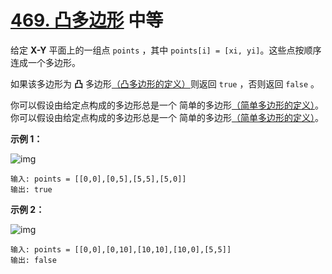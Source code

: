 # [469. 凸多边形](https://leetcode-cn.com/problems/convex-polygon/) 中等

给定 **X-Y** 平面上的一组点 `points` ，其中 `points[i] = [xi, yi]`。这些点按顺序连成一个多边形。

如果该多边形为 **凸** 多边形[（凸多边形的定义）](https://baike.baidu.com/item/凸多边形/)则返回 `true` ，否则返回 `false` 。

你可以假设由给定点构成的多边形总是一个 简单的多边形[（简单多边形的定义）](https://baike.baidu.com/item/简单多边形)。你可以假设由给定点构成的多边形总是一个 简单的多边形[（简单多边形的定义）](https://baike.baidu.com/item/简单多边形)。

**示例 1：**

![img](https://assets.leetcode.com/uploads/2021/04/09/covpoly1-plane.jpg)

```
输入: points = [[0,0],[0,5],[5,5],[5,0]]
输出: true
```

**示例 2：**

![img](https://assets.leetcode.com/uploads/2021/04/09/covpoly2-plane.jpg)

```
输入: points = [[0,0],[0,10],[10,10],[10,0],[5,5]]
输出: false
```

